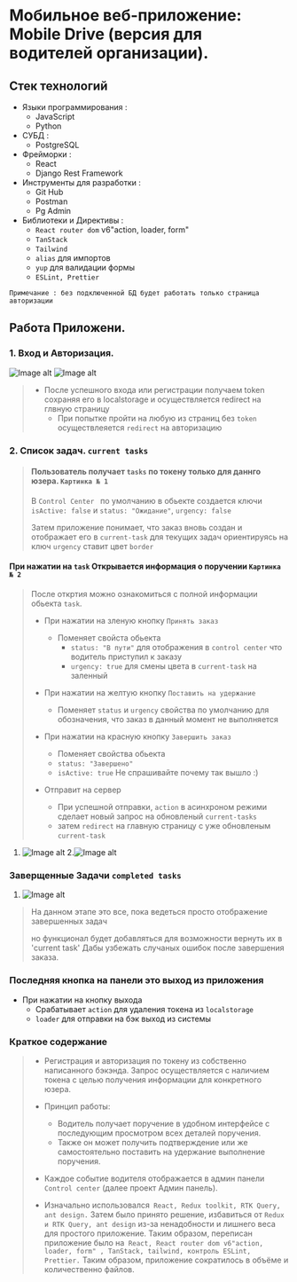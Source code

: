 # Мобильное веб-приложение: Mobile Drive (версия для водителей организации).

## Стек технологий

* Языки программирования :
    + JavaScript
    + Python
* СУБД :
    + PostgreSQL
* Фрейморки :
    + React
    + Django Rest Framework
* Инструменты для разработки :
    + Git Hub
    + Postman
    + Pg Admin
* Библиотеки и Директивы :
    + `React router dom` v6"action, loader, form"
    + `TanStack`
    + `Tailwind`
    + `alias` для импортов 
    + `yup` для валидации формы
    + `ESLint, Prettier`

`Примечание : без подключенной БД будет работать только страница авторизации
`
## Работа Приложени.
###  1. Вход и Авторизация.

![Image alt](https://github.com/Yasuoqp/Mobile-Drive-app/blob/main/imgReadme/sign-in.png)
![Image alt](https://github.com/Yasuoqp/Mobile-Drive-app/blob/main/imgReadme/sign-up.png)

> - После успешного входа или регистрации получаем token сохраняя его в localstorage и осуществляется redirect на глвную страницу  
>   + При попытке пройти на любую из страниц без `token`  осуществлеяется `redirect` на авторизацию 

### 2. Список задач. `current tasks`

> #### Пользователь получает  `tasks` по токену только для даннго юзера. `Картинка № 1`
> 
> В `Control Center ` по умолчанию в обьекте создается ключи  `isActive: false` и `status: "Ожидание"`, `urgency: false`          
> 
> Затем приложение понимает, что заказ вновь создан и отображает его в `current-task` для текущих задач ориентируясь на ключ `urgency` ставит цвет `border`
>

 #### При нажатии на `task` Открывается информация о поручении `Картинка № 2`
> 
> После откртия можно ознакомиться с полной информации обьекта `task`.
> 
> - При нажатии на зленую кнопку `Принять заказ`
>     + Поменяет свойста обьекта 
>       + `status: "В пути"` для отображения в `control center` что водитель приступил к заказу
>       + `urgency: true` для смены цвета в `current-task` на заленный
>       
> 
> - При нажатии на желтую кнопку `Поставить на удержание`   
>   + Поменяет `status` и `urgency` свойства по умолчанию для обозначения, что заказ в данный момент не выполняется
> 
> 
> - При нажатии на красную кнопку `Завершить заказ`
>   + Поменяет свойства обьекта 
>    + `status: "Завершено"` 
>    + `isActive: true` Не спрашивайте почему так вышло :)
>   
> 
> 
> - Отправит на сервер 
>   + При успешной отправки, `action` в асинхроном режими сделает новый запрос на обновленый `current-tasks`
>   + затем `redirect` на главную страницу с уже обновленым `current-task`
>
>   
> 
1) ![Image alt](https://github.com/Yasuoqp/Mobile-Drive-app/blob/main/imgReadme/current-task.png) 
2.![Image alt](https://github.com/Yasuoqp/Mobile-Drive-app/blob/main/imgReadme/task-info.png) 

### Заверщенные Задачи `completed tasks`

1)  ![Image alt](https://github.com/Yasuoqp/Mobile-Drive-app/blob/main/imgReadme/completed-task.png)

> На данном этапе это все, пока ведеться просто отображение завершенных задач 
> 
> но функционал будет добавляться для возможности вернуть их в 'current task' 
> Дабы узбежать случаных ошибок после завершения заказа. 
> 
>


 ### Последняя кнопка на панели это выход из приложения 

  - При нажатии на кнопку выхода 
    + Срабатывает `action` для удаления токена из `localstorage`
    + `loader` для отправки на бэк выход из системы 
  

### Краткое содержание 

> - Регистрация и авторизация по токену из собственно написанного бэкэнда.
Запрос осуществляется с наличием токена с целью получения информации для конкретного юзера.
> 
> 
>- Принцип работы:
>   + Водитель получает поручение в удобном интерфейсе с последующим просмотром всех деталей поручения.
>   + Также он может получить подтверждение или же самостоятельно поставить на удержание выполнение поручения.
> 
> 
> - Каждое событие водителя отображается в админ панели `Control center` (далее проект Админ панель).
> 
> 
>- Изначально использовался` React, Redux toolkit, RTK Query, ant design.`
Затем было принято решение, избавиться от `Redux и RTK Query, ant design` из-за ненадобности и лишнего веса для простого
приложение. Таким образом, переписан приложение было на` React, React router dom v6"action, loader, form" , TanStack,
tailwind, контроль ESLint, Prettier.`
>Таким образом, приложение сократилось в объёме и количественно файлов.